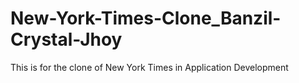 # New-York-Times-Clone_Banzil-Crystal-Jhoy
This is for the clone of New York Times in Application Development
